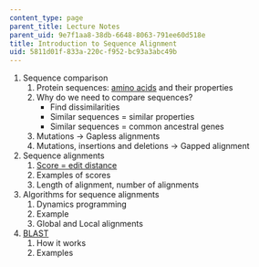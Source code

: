 ```yaml
---
content_type: page
parent_title: Lecture Notes
parent_uid: 9e7f1aa8-38db-6648-8063-791ee60d518e
title: Introduction to Sequence Alignment
uid: 5811d01f-833a-220c-f952-bc93a3abc49b
---
```


1.  Sequence comparison
    1.  Protein sequences: [amino acids](http://jenalib.fli-leibniz.de/IMAGE_AA.html) and their properties
    2.  Why do we need to compare sequences?
        *   Find dissimilarities
        *   Similar sequences = similar properties
        *   Similar sequences = common ancestral genes
    3.  Mutations -> Gapless alignments
    4.  Mutations, insertions and deletions -> Gapped alignment
2.  Sequence alignments
    1.  [Score = edit distance](http://www.cs.princeton.edu/courses/archive/spr05/cos126/assignments/sequence.html)
    2.  Examples of scores
    3.  Length of alignment, number of alignments
3.  Algorithms for sequence alignments
    1.  Dynamics programming
    2.  Example
    3.  Global and Local alignments
4.  [BLAST](http://www.ncbi.nlm.nih.gov/BLAST/)
    1.  How it works
    2.  Examples